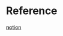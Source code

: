 


# Reference

[notion](#https://bumpy-truffle-c97.notion.site/SoLong-13550c956d2f4d288b6a73a97ee7bccb)

